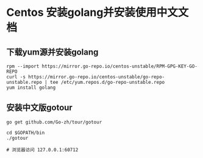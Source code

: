 # Centos 安装golang并安装使用中文文档

## 下载yum源并安装golang

```shell
rpm --import https://mirror.go-repo.io/centos-unstable/RPM-GPG-KEY-GO-REPO
curl -s https://mirror.go-repo.io/centos-unstable/go-repo-unstable.repo | tee /etc/yum.repos.d/go-repo-unstable.repo
yum install golang
```



## 安装中文版gotour

```shell
go get github.com/Go-zh/tour/gotour

cd $GOPATH/bin
./gotour

# 浏览器访问 127.0.0.1:60712
```

